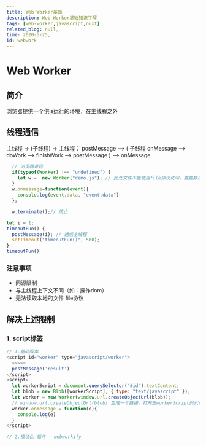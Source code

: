 ```yaml
---
title: Web Worker基础
description: Web Worker基础知识了解
tags: [web-worker,javascript,nuxt]
related_blog: null,
time: 2020-5-25,
id: webwork
---
```

# Web Worker
<!-- web api -->
## 简介
浏览器提供一个供js运行的环境，在主线程之外
## 线程通信
主线程 -> (子线程) -> 主线程：  postMessage --> ( 子线程 onMessage --> doWork --> finishWork --> postMessage ) --> onMessage
<!--
  console.time('tag') code console.timeEnd('tag')
-->
````javascript
  // 浏览器兼容
  if(typeof(Worker) !== "undefined") {
    let w =  new Worker("demo.js"); // 此处文件不能使用file协议访问，需要静态服务
  }
  w.onmessage=function(event){
    console.log(event.data, "event.data")
  };

  w.terminate();// 终止
````
````javascript
let i = 1;
timeoutFun() {
  postMessage(i); // 通信主线程
  setTimeout("timeoutFun()", 500);
}
timeoutFun()
````

### 注意事项
- 同源限制
- 与主线程上下文不同（如：操作dom）
- 无法读取本地的文件 file协议

## 解决上述限制
### 1. script标签
````javascript
// 1.基础版本
<script id="worker" type="javascript/worker">
  ~~~~~
  postMessage('result')
</script>
<script>
  let workerScript = document.querySelector("#id").textContent;
  let blob = new Blob([workerScript], { type: "text/javascript" });
  let worker = new Worker(window.url.createObjectUrl(blob));
  // window.url.createObjectUrl(blob) 生成一个链接，打开是workerScript的代码
  worker.onmessage = function(e){
    console.log(e)
  }
</script>
````
````javascript
// 2.模块化 插件 - webworkify


````